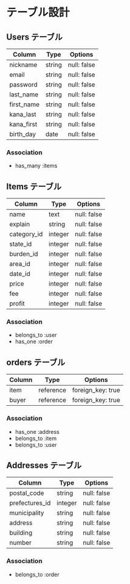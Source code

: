# テーブル設計

## Users テーブル

| Column     | Type   | Options     |
| ---------- | ------ | ----------- |
| nickname   | string | null: false |
| email      | string | null: false |
| password   | string | null: false |
| last_name  | string | null: false |
| first_name | string | null: false |
| kana_last  | string | null: false |
| kana_first | string | null: false |
| birth_day  | date   | null: false |

### Association

- has_many :items

## Items テーブル

| Column      | Type    | Options     |
| ----------- | ------- | ----------- |
| name        | text    | null: false |
| explain     | string  | null: false |
| category_id | integer | null: false |
| state_id    | integer | null: false |
| burden_id   | integer | null: false |
| area_id     | integer | null: false |
| date_id     | integer | null: false |
| price       | integer | null: false |
| fee         | integer | null: false |
| profit      | integer | null: false |

### Association

- belongs_to :user
- has_one :order

## orders テーブル

| Column   | Type      | Options           |
| -------- | --------- | ----------------- |
| item     | reference | foreign_key: true |
| buyer    | reference | foreign_key: true |

### Association

- has_one :address
- belongs_to :item
- belongs_to :user

## Addresses テーブル

| Column         | Type    | Options     |
| -------------- | ------- | ----------- |
| postal_code    | string  | null: false | 
| prefectures_id | integer | null: false |
| municipality   | string  | null: false |
| address        | string  | null: false |
| building       | string  | null: false |
| number         | string  | null: false |

### Association

- belongs_to :order